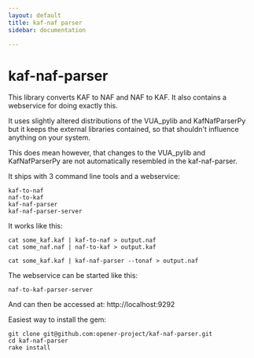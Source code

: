 ```yaml
---
layout: default
title: kaf-naf parser
sidebar: documentation

---
```




<div id='readme'></div>

kaf-naf-parser
==============

This library converts KAF to NAF and NAF to KAF. It also contains a webservice
for doing exactly this.

It uses slightly altered 
distributions of the VUA_pylib and KafNafParserPy but it keeps the external 
libraries contained, so that shouldn't influence anything on your system.

This does mean however, that changes to the VUA_pylib and KafNafParserPy are not
automatically resembled in the kaf-naf-parser.

It ships with 3 command line tools and a webservice:

```
kaf-to-naf
naf-to-kaf
kaf-naf-parser
kaf-naf-parser-server
```

It works like this:

```
cat some_kaf.kaf | kaf-to-naf > output.naf
cat some_naf.naf | naf-to-kaf > output.kaf

cat some_kaf.kaf | kaf-naf-parser --tonaf > output.naf
```

The webservice can be started like this:

```
naf-to-kaf-parser-server
```
And can then be accessed at: http://localhost:9292

Easiest way to install the gem:

```
git clone git@github.com:opener-project/kaf-naf-parser.git
cd kaf-naf-parser
rake install
```

